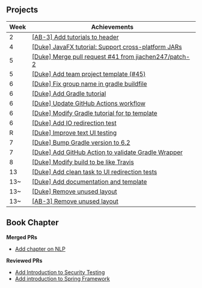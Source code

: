 ## Projects
Week | Achievements
-----|-------------
2 | [[AB-3] Add tutorials to header](https://github.com/se-edu/addressbook-level3/pull/29)
4 | [[Duke] JavaFX tutorial: Support cross-platform JARs](https://github.com/se-edu/duke/commit/6f2ddfaef13a62f650128050d8923eff99761f82)
5 | [[Duke] Merge pull request #41 from jiachen247/patch-2](https://github.com/se-edu/duke/commit/1416279436d1c0c7c0c87db5dd9fe75a3c72e5bb)
5 | [[Duke] Add team project template (#45)](https://github.com/se-edu/duke/commit/7e86eda05c3db0d7bae135d722eeb325c6fd8d31)
6 | [[Duke] Fix group name in gradle buildfile](https://github.com/se-edu/duke/commit/076c595a678596753327b35a04c569bc9972b17d)
6 | [[Duke] Add Gradle tutorial](https://github.com/se-edu/duke/commit/e99c323d9a7f286d34a85ffc6acba078938aa33a)
6 | [[Duke] Update GitHub Actions workflow](https://github.com/se-edu/duke/commit/a20e9cdc49b05e75e8d29490d97bb1b99398cc79)
6 | [[Duke] Modify Gradle tutorial for tp template](https://github.com/se-edu/duke/commit/ce79e7090c840b386b130ba587476911a545ea9a)
6 | [[Duke] Add IO redirection test](https://github.com/se-edu/duke/commit/d5ac9da6cb46148e09615f71b71f5b161dc31d98)
R | [[Duke] Improve text UI testing](https://github.com/se-edu/duke/commit/e821ecc77da5cc55190dd93de78939d6df7b2ff1)
7 | [[Duke] Bump Gradle version to 6.2](https://github.com/se-edu/duke/commit/ee72524da8822a056f52a562b955b706576aecb1)
7 | [[Duke] Add GitHub Action to validate Gradle Wrapper](https://github.com/se-edu/duke/commit/11efc140c83353c3592c766962103925729954ae)
8 | [[Duke] Modify build to be like Travis](https://github.com/se-edu/duke/commit/36ecaf271d01b70ca266b643f07fa65b12cf70cc)
13 | [[Duke] Add clean task to UI redirection tests](https://github.com/se-edu/duke/commit/f619404480023390449da3493dada3536da61803)
13~ | [[Duke] Add documentation and template](https://github.com/se-edu/duke/pull/52)
13~ | [[Duke] Remove unused layout](https://github.com/se-edu/duke/pull/52)
13~ | [[AB-3] Remove unused layout](https://github.com/se-edu/addressbook-level3/pull/32)

## Book Chapter
**Merged PRs**
- [Add chapter on NLP](https://github.com/se-edu/learningresources/pull/143)

**Reviewed PRs**
- [Add Introduction to Security Testing](https://github.com/se-edu/learningresources/pull/170)
- [Add introduction to Spring Framework](https://github.com/se-edu/learningresources/pull/172)
